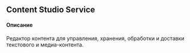 ## Content Studio Service
#### Описание
Редактор контента для управления, хранения, обработки и доставки текстового и медиа-контента.